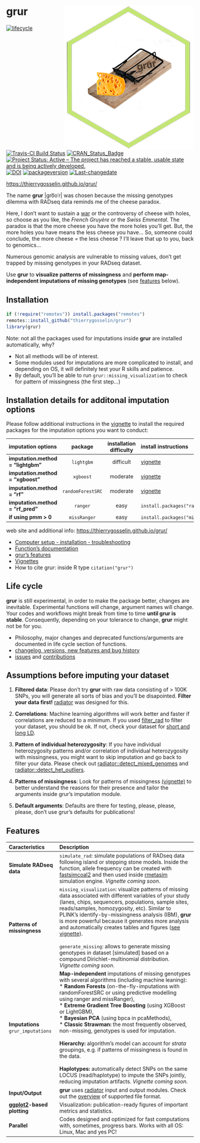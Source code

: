 
# grur <img src="docs/logo.png" align="right" alt="" />

<!-- badges: start -->

[![lifecycle](https://img.shields.io/badge/lifecycle-experimental-orange.svg)](https://tidyverse.org/lifecycle/#experimental)
[![Travis-CI Build
Status](https://travis-ci.org/thierrygosselin/grur.svg?branch=master)](https://travis-ci.org/thierrygosselin/grur)
[![CRAN\_Status\_Badge](http://www.r-pkg.org/badges/version/grur)](http://cran.r-project.org/package=grur)
[![Project Status: Active – The project has reached a stable, usable
state and is being actively
developed.](http://www.repostatus.org/badges/latest/active.svg)](http://www.repostatus.org/#active)
[![DOI](https://zenodo.org/badge/87596763.svg)](https://zenodo.org/badge/latestdoi/87596763)
[![packageversion](https://img.shields.io/badge/Package%20version-0.1.1-orange.svg)](commits/master)
[![Last-changedate](https://img.shields.io/badge/last%20change-2019--08--21-brightgreen.svg)](/commits/master)
<!-- badges: end -->

<https://thierrygosselin.github.io/grur/>

The name **grur** |ɡro͞oˈr| was chosen because the missing genotypes
dilemma with RADseq data reminds me of the cheese paradox.

Here, I don’t want to sustain a
[war](http://www.lefigaro.fr/flash-eco/2012/12/07/97002-20121207FILWWW00487-le-gruyere-francais-doit-avoir-des-trous.php)
or the controversy of cheese with holes, so choose as you like, the
*French Gruyère* or the *Swiss Emmental*. The paradox is that the more
cheese you have the more holes you’ll get. But, the more holes you have
means the less cheese you have… So, someone could conclude, the more
cheese = the less cheese ? I’ll leave that up to you, back to genomics…

Numerous genomic analysis are vulnerable to missing values, don’t get
trapped by missing genotypes in your RADseq dataset.

Use **grur** to **visualize patterns of missingness** and **perform
map-independent imputations of missing genotypes** (see
[features](https://github.com/thierrygosselin/grur#features) below).

## Installation

``` r
if (!require("remotes")) install.packages("remotes")
remotes::install_github("thierrygosselin/grur")
library(grur)
```

Note: not all the packages used for imputations inside **grur** are
installed automatically, why?

  - Not all methods will be of interest.
  - Some modules used for imputations are more complicated to install,
    and depending on OS, it will definitely test your R skills and
    patience.
  - By default, you’ll be able to run `grur::missing_visualization` to
    check for pattern of missingness (the first step…)

## Installation details for additonal imputation options

Please follow additional instructions in the
[vignette](http://thierrygosselin.github.io/grur/articles/rad_genomics_computer_setup.html)
to install the required packages for the imputation options you want to
conduct:

| imputation options                 |      package      | installation difficulty | install instructions                                                                        |
| :--------------------------------- | :---------------: | :---------------------: | :------------------------------------------------------------------------------------------ |
| **imputation.method = “lightgbm”** |    `lightgbm`     |        difficult        | [vignette](http://thierrygosselin.github.io/grur/articles/rad_genomics_computer_setup.html) |
| **imputation.method = “xgboost”**  |     `xgboost`     |        moderate         | [vignette](http://thierrygosselin.github.io/grur/articles/rad_genomics_computer_setup.html) |
| **imputation.method = “rf”**       | `randomForestSRC` |        moderate         | [vignette](http://thierrygosselin.github.io/grur/articles/rad_genomics_computer_setup.html) |
| **imputation.method = “rf\_pred”** |     `ranger`      |          easy           | `install.packages("ranger")`                                                                |
| **if using pmm \> 0**              |   `missRanger`    |          easy           | `install.packages("missRanger")`                                                            |

web site and additional info: <https://thierrygosselin.github.io/grur/>

  - [Computer setup - installation -
    troubleshooting](http://thierrygosselin.github.io/grur/articles/rad_genomics_computer_setup.html)
  - [Function’s
    documentation](http://thierrygosselin.github.io/grur/reference/index.html)
  - [grur’s
    features](https://thierrygosselin.github.io/grur/index.html#features)
  - [Vignettes](http://thierrygosselin.github.io/grur/articles/index.html)
  - How to cite grur: inside R type `citation("grur")`

## Life cycle

**grur** is still experimental, in order to make the package better,
changes are inevitable. Experimental functions will change, argument
names will change. Your codes and workflows might break from time to
time **until grur is stable**. Consequently, depending on your tolerance
to change, **grur** might not be for you.

  - Philosophy, major changes and deprecated functions/arguments are
    documented in life cycle section of functions.
  - [changelog, versions, new features and bug
    history](https://thierrygosselin.github.io/grur/news/index.html)
  - [issues](https://github.com/thierrygosselin/grur/issues/new/choose)
    and
    [contributions](https://github.com/thierrygosselin/grur/issues/new/choose)

## Assumptions before imputing your dataset

1.  **Filtered data**: Please don’t try **grur** with raw data
    consisting of \> 100K SNPs, you will generate all sorts of bias and
    you’ll be disapointed. **Filter your data first\!**
    [radiator](https://thierrygosselin.github.io/radiator/) was designed
    for this.

2.  **Correlations**: Machine learning algorithms will work better and
    faster if correlations are reduced to a minimum. If you used
    [filter\_rad](https://thierrygosselin.github.io/radiator/reference/filter_rad.html)
    to filter your dataset, you should be ok. If not, check your dataset
    for [short and long
    LD](https://thierrygosselin.github.io/radiator/reference/filter_ld.html).

3.  **Pattern of individual heterozygosity**: If you have individual
    heterozygosity patterns and/or correlation of individual
    heterozygosity with missingness, you might want to skip imputation
    and go back to filter your data. Please check out
    [radiator::detect\_mixed\_genomes](https://thierrygosselin.github.io/radiator/reference/detect_mixed_genomes.html)
    and
    [radiator::detect\_het\_outliers](https://thierrygosselin.github.io/radiator/reference/detect_het_outliers.html).

4.  **Patterns of missingness**: Look for patterns of missingness
    [(vignette)](https://thierrygosselin.github.io/grur/articles/vignette_missing_data_analysis.html)
    to better understand the reasons for their presence and tailor the
    arguments inside grur’s imputation module.

5.  **Default arguments**: Defaults are there for testing, please,
    please, please, don’t use grur’s defaults for
publications\!

## Features

| Caracteristics                                              | Description                                                                                                                                                                                                                                                                                                                                                                                                                                                                                                                                                                                                                                                                                                                                                                            |
| :---------------------------------------------------------- | :------------------------------------------------------------------------------------------------------------------------------------------------------------------------------------------------------------------------------------------------------------------------------------------------------------------------------------------------------------------------------------------------------------------------------------------------------------------------------------------------------------------------------------------------------------------------------------------------------------------------------------------------------------------------------------------------------------------------------------------------------------------------------------- |
| **Simulate RADseq data**                                    | `simulate_rad`: simulate populations of RADseq data following island or stepping stone models. Inside the function, allele frequency can be created with [fastsimcoal2](http://cmpg.unibe.ch/software/fastsimcoal2/) and then used inside [rmetasim](https://github.com/stranda/rmetasim) simulation engine. *Vignette coming soon*.                                                                                                                                                                                                                                                                                                                                                                                                                                                   |
| **Patterns of missingness**                                 | `missing_visualization`: visualize patterns of missing data associated with different variables of your study (lanes, chips, sequencers, populations, sample sites, reads/samples, homozygosity, etc). Similar to PLINK’s identify-by-missingness analysis (IBM), **grur** is more powerful because it generates more analysis and automatically creates tables and figures ([see vignette](https://thierrygosselin.github.io/grur/articles/vignette_missing_data_analysis.html)). <br><br>`generate_missing`: allows to generate missing genotypes in dataset \[simulated\] based on a compound Dirichlet-multinomial distribution. *Vignette coming soon*.                                                                                                                           |
| **Imputations** `grur_imputations`                          | **Map-independent** imputations of missing genotypes with several algorithms (including machine leaning):<br>\* **Random Forests** (on-the-fly-imputations with randomForestSRC or using predictive modelling using ranger and missRanger),<br>\* **Extreme Gradient Tree Boosting** (using XGBoost or LightGBM),<br>\* **Bayesian PCA** (using bpca in pcaMethods),<br>\* **Classic Strawman:** the most frequently observed, non-missing, genotypes is used for imputation.<br><br>**Hierarchy:** algorithm’s model can account for *strata* groupings, e.g. if patterns of missingness is found in the data.<br><br>**Haplotypes:** automatically detect SNPs on the same LOCUS (read/haplotype) to impute the SNPs jointly, reducing imputation artifacts. *Vignette coming soon*. |
| **Input/Output**                                            | **grur** uses [radiator](https://thierrygosselin.github.io/radiator/index.html) input and output modules. Check out the [overview](https://thierrygosselin.github.io/radiator/articles/get_started.html#overview) of supported file format.                                                                                                                                                                                                                                                                                                                                                                                                                                                                                                                                            |
| **[ggplot2](https://ggplot2.tidyverse.org)-based plotting** | Visualization: publication-ready figures of important metrics and statistics.                                                                                                                                                                                                                                                                                                                                                                                                                                                                                                                                                                                                                                                                                                          |
| **Parallel**                                                | Codes designed and optimized for fast computations with, sometimes, progress bars. Works with all OS: Linux, Mac and yes PC\!                                                                                                                                                                                                                                                                                                                                                                                                                                                                                                                                                                                                                                                          |
